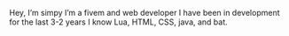 Hey, I’m simpy I’m a fivem and web developer I have been in development for the last 3-2 years I know Lua, HTML, CSS, java, and bat.

